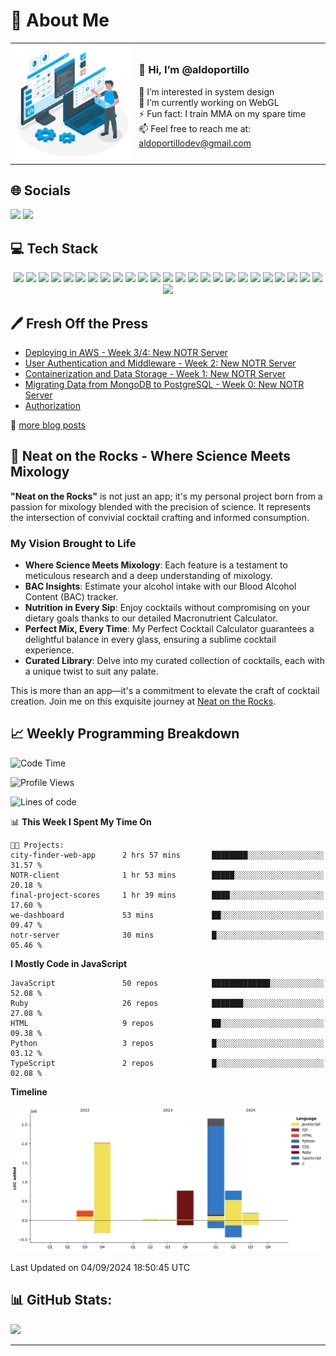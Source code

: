 # 💫 About Me

<div align="center">
  <table>
    <tr>
      <td>
        <img src="./assets/coding.svg" width="300" alt="Aldo Portillo Coding" />
      </td>
      <td align="left">
        <h3>👋 Hi, I’m @aldoportillo</h3>
        <p>👀 I’m interested in system design<br>
        🌱 I’m currently working on WebGL</a><br>
        ⚡ Fun fact: I train MMA on my spare time<br>
        📫 Feel free to reach me at: <a href="mailto:aldoportillodev@gmail.com">aldoportillodev@gmail.com</a></p>
      </td>
    </tr>
  </table>
</div>

<h2 align="">🌐 Socials</h2>
<p align="">
  <a href="https://instagram.com/portillo.mma"><img src="https://img.shields.io/badge/Instagram-%23E4405F.svg?logo=Instagram&logoColor=white" /></a>
  <a href="https://twitter.com/aldoportillodev"><img src="https://img.shields.io/badge/Twitter-%231DA1F2.svg?logo=Twitter&logoColor=white" /></a>
</p>

<h2 align="">💻 Tech Stack</h2>
<p align="center">
  <!-- Languages -->
  <img src="https://img.shields.io/badge/javascript-%23323330.svg?style=for-the-badge&logo=javascript&logoColor=%23F7DF1E" />
  <img src="https://img.shields.io/badge/python-3670A0?style=for-the-badge&logo=python&logoColor=ffdd54" />
  <img src="https://img.shields.io/badge/ruby-%23CC342D.svg?style=for-the-badge&logo=ruby&logoColor=white" />
  <!-- Frontend -->
  <img src="https://img.shields.io/badge/react-%2320232a.svg?style=for-the-badge&logo=react&logoColor=%2361DAFB" />
  <img src="https://img.shields.io/badge/React_Router-CA4245?style=for-the-badge&logo=react-router&logoColor=white" />
  <img src="https://img.shields.io/badge/react_native-%2320232a.svg?style=for-the-badge&logo=react&logoColor=%2361DAFB" />
  <img src="https://img.shields.io/badge/html5-%23E34F26.svg?style=for-the-badge&logo=html5&logoColor=white" />
  <img src="https://img.shields.io/badge/CSS3-%231572B6.svg?style=for-the-badge&logo=css3&logoColor=white" />
  <img src="https://img.shields.io/badge/Pug-FFF?style=for-the-badge&logo=pug&logoColor=A86454" />
  <!-- Backend -->
  <img src="https://img.shields.io/badge/NodeJS-6DA55F?style=for-the-badge&logo=node.js&logoColor=white" />
  <img src="https://img.shields.io/badge/express.js-%23404d59.svg?style=for-the-badge&logo=express&logoColor=%2361DAFB" />
  <img src="https://img.shields.io/badge/NPM-%23000000.svg?style=for-the-badge&logo=npm&logoColor=white" />
  <img src="https://img.shields.io/badge/NODEMON-%23323330.svg?style=for-the-badge&logo=nodemon&logoColor=%BBDEAD" />
  <img src="https://img.shields.io/badge/rails-%23CC0000.svg?style=for-the-badge&logo=ruby-on-rails&logoColor=white" />
  <!-- Databases -->
  <img src="https://img.shields.io/badge/MongoDB-%234ea94b.svg?style=for-the-badge&logo=mongodb&logoColor=white" />
  <img src="https://img.shields.io/badge/mysql-%2300000f.svg?style=for-the-badge&logo=mysql&logoColor=white" />
  <img src="https://img.shields.io/badge/postgres-%23316192.svg?style=for-the-badge&logo=postgresql&logoColor=white" />
  <img src="https://img.shields.io/badge/sqlite-%2307405e.svg?style=for-the-badge&logo=sqlite&logoColor=white" />
  <!-- Tools and Platforms -->
  <img src="https://img.shields.io/badge/Linode-00A95C?style=for-the-badge&logo=linode&logoColor=white" />
  <img src="https://img.shields.io/badge/Render-%46E3B7.svg?style=for-the-badge&logo=render&logoColor=white" />
  <img src="https://img.shields.io/badge/vercel-%23000000.svg?style=for-the-badge&logo=vercel&logoColor=white" />
  <img src="https://img.shields.io/badge/Insomnia-black?style=for-the-badge&logo=insomnia&logoColor=5849BE" />
  <img src="https://img.shields.io/badge/JWT-black?style=for-the-badge&logo=JSON%20web%20tokens" />
  <img src="https://img.shields.io/badge/Figma-%23F24E1E.svg?style=for-the-badge&logo=figma&logoColor=white" />
  <!-- Extras -->
  <img src="https://img.shields.io/badge/Linux-FCC624?style=for-the-badge&logo=linux&logoColor=black" />
  <img src="https://img.shields.io/badge/ESLint-4B3263?style=for-the-badge&logo=eslint&logoColor=white" />
</p>


## 🖊️ Fresh Off the Press

<!--START_SECTION:blog-->
- [Deploying in AWS - Week 3/4: New NOTR Server](https://dev.to/aldoportillo/deploying-in-aws-week-34-new-notr-server-5b92)
- [User Authentication and Middleware - Week 2: New NOTR Server](https://dev.to/aldoportillo/week-2-new-notr-server-user-authentication-and-middleware-1ai0)
- [Containerization and Data Storage - Week 1: New NOTR Server](https://dev.to/aldoportillo/week-1-new-notr-server-containerization-and-data-storage-3n72)
- [Migrating Data from MongoDB to PostgreSQL - Week 0: New NOTR Server](https://dev.to/aldoportillo/week-0-new-notr-server-migrating-data-from-mongodb-to-postgresql-5ea2)
- [Authorization](https://dev.to/aldoportillo/authorization-mh5)
<!--END_SECTION:blog-->
📘 [more blog posts](https://dev.to/aldoportillo)

## 🥃 Neat on the Rocks - Where Science Meets Mixology

**"Neat on the Rocks"** is not just an app; it's my personal project born from a passion for mixology blended with the precision of science. It represents the intersection of convivial cocktail crafting and informed consumption.

### My Vision Brought to Life

- **Where Science Meets Mixology**: Each feature is a testament to meticulous research and a deep understanding of mixology.
- **BAC Insights**: Estimate your alcohol intake with our Blood Alcohol Content (BAC) tracker.
- **Nutrition in Every Sip**: Enjoy cocktails without compromising on your dietary goals thanks to our detailed Macronutrient Calculator.
- **Perfect Mix, Every Time**: My Perfect Cocktail Calculator guarantees a delightful balance in every glass, ensuring a sublime cocktail experience.
- **Curated Library**: Delve into my curated collection of cocktails, each with a unique twist to suit any palate.

This is more than an app—it's a commitment to elevate the craft of cocktail creation. Join me on this exquisite journey at [Neat on the Rocks](https://www.neatonthe.rocks/).

## 📈 Weekly Programming Breakdown

<!--START_SECTION:waka-->
![Code Time](http://img.shields.io/badge/Code%20Time-432%20hrs%2032%20mins-blue)

![Profile Views](http://img.shields.io/badge/Profile%20Views-0-blue)

![Lines of code](https://img.shields.io/badge/From%20Hello%20World%20I%27ve%20Written-6.7%20million%20lines%20of%20code-blue)

📊 **This Week I Spent My Time On** 

```text
🐱‍💻 Projects: 
city-finder-web-app      2 hrs 57 mins       ████████░░░░░░░░░░░░░░░░░   31.57 % 
NOTR-client              1 hr 53 mins        █████░░░░░░░░░░░░░░░░░░░░   20.18 % 
final-project-scores     1 hr 39 mins        ████░░░░░░░░░░░░░░░░░░░░░   17.60 % 
we-dashboard             53 mins             ██░░░░░░░░░░░░░░░░░░░░░░░   09.47 % 
notr-server              30 mins             █░░░░░░░░░░░░░░░░░░░░░░░░   05.46 % 
```

**I Mostly Code in JavaScript** 

```text
JavaScript               50 repos            █████████████░░░░░░░░░░░░   52.08 % 
Ruby                     26 repos            ███████░░░░░░░░░░░░░░░░░░   27.08 % 
HTML                     9 repos             ██░░░░░░░░░░░░░░░░░░░░░░░   09.38 % 
Python                   3 repos             █░░░░░░░░░░░░░░░░░░░░░░░░   03.12 % 
TypeScript               2 repos             █░░░░░░░░░░░░░░░░░░░░░░░░   02.08 % 
```



**Timeline**

![Lines of Code chart](https://raw.githubusercontent.com/aldoportillo/aldoportillo/main/assets/bar_graph.png)


 Last Updated on 04/09/2024 18:50:45 UTC
<!--END_SECTION:waka-->

## 📊 GitHub Stats:

![](https://github-readme-streak-stats.herokuapp.com/?user=aldoportillo&theme=dark&hide_border=false)

---

<!-- Waka, GPRM and Dev.to-->
